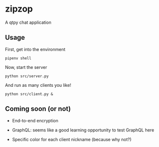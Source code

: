 # zipzop

A qtpy chat application

## Usage

First, get into the environment

`pipenv shell`

Now, start the server

`python src/server.py`

And run as many clients you like!

`python src/client.py &`

## Coming soon (or not)

- End-to-end encryption

- GraphQL: seems like a good learning opportunity to test GraphQL here

- Specific color for each client nickname (because why not?)
